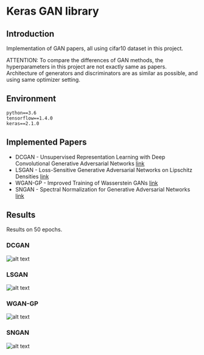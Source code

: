 # Keras GAN library

## Introduction
Implementation of GAN papers, all using cifar10 dataset in this project.

ATTENTION:
To compare the differences of GAN methods, the hyperparameters in this project are not exactly same as papers.
Architecture of generators and discriminators are as similar as possible, and using same optimizer setting.

## Environment

```
python==3.6
tensorflow==1.4.0
keras==2.1.0
```

##  Implemented Papers

 - DCGAN - Unsupervised Representation Learning with Deep Convolutional Generative Adversarial Networks [link](https://arxiv.org/abs/1511.06434)
 - LSGAN - Loss-Sensitive Generative Adversarial Networks on Lipschitz Densities [link](https://arxiv.org/abs/1701.06264)
 - WGAN-GP - Improved Training of Wasserstein GANs [link](https://arxiv.org/abs/1704.00028)
 - SNGAN - Spectral Normalization for Generative Adversarial Networks [link](https://arxiv.org/abs/1802.05957)
 
## Results

Results on 50 epochs.

### DCGAN
![alt text](https://i.imgur.com/e3xxYkw.png "DCGAN")

### LSGAN
![alt text](https://i.imgur.com/25fLTTR.png "LSGAN")

### WGAN-GP
![alt text](https://i.imgur.com/Az9l0FS.png "WGAN-GP")

### SNGAN
![alt text](https://i.imgur.com/xfIDVTo.png "SNGAN")